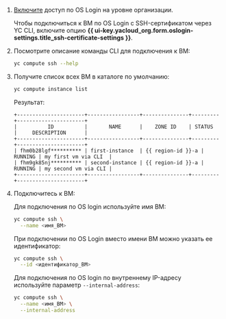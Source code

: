 1. [Включите](../../organization/operations/os-login-access.md) доступ по OS Login на уровне организации.

    Чтобы подключиться к ВМ по OS Login c SSH-сертификатом через YC CLI, включите опцию **{{ ui-key.yacloud_org.form.oslogin-settings.title_ssh-certificate-settings }}**.

1. Посмотрите описание команды CLI для подключения к ВМ:

    ```bash
    yc compute ssh --help
    ```

1. Получите список всех ВМ в каталоге по умолчанию:

    ```bash
    yc compute instance list
    ```

    Результат:

    ```text
    +----------------------+-----------------+---------------+---------+----------------------+
    |          ID          |       NAME      |    ZONE ID    | STATUS  |     DESCRIPTION      |
    +----------------------+-----------------+---------------+---------+----------------------+
    | fhm0b28lgf********** | first-instance  | {{ region-id }}-a | RUNNING | my first vm via CLI  |
    | fhm9gk85nj********** | second-instance | {{ region-id }}-a | RUNNING | my second vm via CLI |
    +----------------------+-----------------+---------------+---------+----------------------+
    ```

1. Подключитесь к ВМ:

      Для подключения по OS login используйте имя ВМ:

      ```bash
      yc compute ssh \
        --name <имя_ВМ>
      ```

      При подключении по OS Login вместо имени ВМ можно указать ее идентификатор:

      ```bash
      yc compute ssh \
        --id <идентификатор_ВМ>
      ```
      
      Для подключения по OS login по внутреннему IP-адресу используйте параметр `--internal-address`:
      
      ```bash
      yc compute ssh \
        --name <имя_ВМ> \
        --internal-address
      ```
